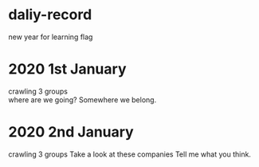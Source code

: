 # daliy-record
new year for learning flag
# 2020 1st January
crawling 3 groups   
where are we going? Somewhere we belong. 
# 2020 2nd January
crawling 3 groups
Take a look at these companies Tell me what you think.
